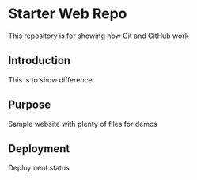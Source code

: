 # Starter Web Repo

This repository is for showing how Git and GitHub work

## Introduction

This is to show difference.

## Purpose

Sample website with plenty of files for demos

## Deployment

Deployment status